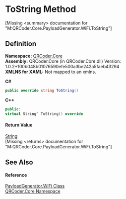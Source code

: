 # ToString Method


\[Missing &lt;summary&gt; documentation for "M:QRCoder.Core.PayloadGenerator.WiFi.ToString"\]



## Definition
**Namespace:** <a href="N_QRCoder_Core.md">QRCoder.Core</a>  
**Assembly:** QRCoder.Core (in QRCoder.Core.dll) Version: 1.0.2+100b048b01076590efe500a3be242a5faeb43294  
**XMLNS for XAML:** Not mapped to an xmlns.

**C#**
``` C#
public override string ToString()
```
**C++**
``` C++
public:
virtual String^ ToString() override
```



#### Return Value
<a href="https://learn.microsoft.com/dotnet/api/system.string" target="_blank" rel="noopener noreferrer">String</a>  
\[Missing &lt;returns&gt; documentation for "M:QRCoder.Core.PayloadGenerator.WiFi.ToString"\]

## See Also


#### Reference
<a href="T_QRCoder_Core_PayloadGenerator_WiFi.md">PayloadGenerator.WiFi Class</a>  
<a href="N_QRCoder_Core.md">QRCoder.Core Namespace</a>  
